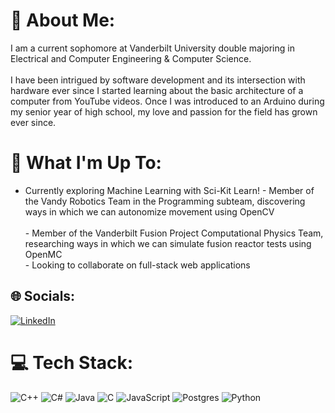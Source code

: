 # 💫 About Me:
I am a current sophomore at Vanderbilt University double majoring in Electrical and Computer Engineering & Computer Science.<br><br>I have been intrigued by software development and its intersection with hardware ever since I started learning about the basic architecture of a computer from YouTube videos. Once I was introduced to an Arduino during my senior year of high school, my love and passion for the field has grown ever since.<br>

# 🚀 What I'm Up To:
- Currently exploring Machine Learning with Sci-Kit Learn! - Member of the Vandy Robotics Team in the Programming subteam, discovering ways in which we can autonomize movement using OpenCV<br><br>- Member of the Vanderbilt Fusion Project Computational Physics Team, researching ways in which we can simulate fusion reactor tests using OpenMC<br>- Looking to collaborate on full-stack web applications<br>
## 🌐 Socials:
[![LinkedIn](https://img.shields.io/badge/LinkedIn-%230077B5.svg?logo=linkedin&logoColor=white)](https://linkedin.com/in/https://www.linkedin.com/in/colinstrout-294237296/) 

# 💻 Tech Stack:
![C++](https://img.shields.io/badge/c++-%2300599C.svg?style=for-the-badge&logo=c%2B%2B&logoColor=white) ![C#](https://img.shields.io/badge/c%23-%23239120.svg?style=for-the-badge&logo=csharp&logoColor=white) ![Java](https://img.shields.io/badge/java-%23ED8B00.svg?style=for-the-badge&logo=openjdk&logoColor=white) ![C](https://img.shields.io/badge/c-%2300599C.svg?style=for-the-badge&logo=c&logoColor=white) ![JavaScript](https://img.shields.io/badge/javascript-%23323330.svg?style=for-the-badge&logo=javascript&logoColor=%23F7DF1E) ![Postgres](https://img.shields.io/badge/postgres-%23316192.svg?style=for-the-badge&logo=postgresql&logoColor=white) ![Python](https://img.shields.io/badge/python-3670A0?style=for-the-badge&logo=python&logoColor=ffdd54)

